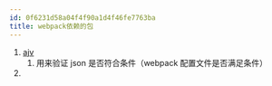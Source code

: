 ```yaml
---
id: 0f6231d58a04f4f90a1d4f46fe7763ba
title: webpack依赖的包
---
```


1. [ajv](https://github.com/epoberezkin/ajv#options)
   1. 用来验证 json 是否符合条件（webpack 配置文件是否满足条件）
2.
